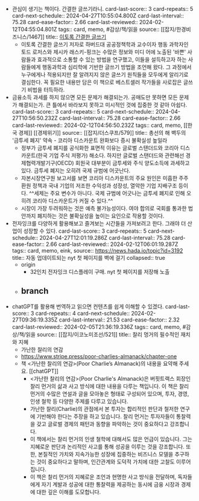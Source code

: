 - 관심이 생기는 책이다. 간결한 글쓰기라니.
  card-last-score:: 3
  card-repeats:: 5
  card-next-schedule:: 2024-04-27T10:55:04.800Z
  card-last-interval:: 75.28
  card-ease-factor:: 2.66
  card-last-reviewed:: 2024-02-12T04:55:04.801Z
  tags:: card, memo, #감상/책/읽을
  source:: [[잡지/한경비즈니스/1467]]
  title:: [이토록 간결한 글쓰기](https://search.shopping.naver.com/book/catalog/44753552629)
	- 이토록 간결한 글쓰기 저자로 하버드대 공공정책학과 교수이자 행동 과학자인 토드 로저스와 제시카 래스키-핑크는 수많은 정보와 미디 어에 노출된 '바쁜' 사람들과 효과적으로 소통할 수 있는 방법을 연구했고, 이들을 설득하고자 하는 사람들에게 행동과학과 심리학에 기반한 글쓰기 방법을 조언해 왔다. 그 과정에서 누구에게나 적용되지만 잘 알려지지 않은 글쓰기 원칙들을 모두에게 알리기로 결심한다. 꼭 필요한 내용만 담은 이 책으로 베스트셀러 작가들을 사로잡은 글쓰기 비법을 터득하라.
- 금융소득 과세를 하지 않으면 모든 문제가 해결되는가. 공매도만 못하면 모든 문제가 해결되는가. 큰 틀에서 바라보지 못하고 미시적인 것에 집중한 것 같아 아쉽다.
  card-last-score:: 3
  card-repeats:: 5
  card-next-schedule:: 2024-04-27T10:56:50.232Z
  card-last-interval:: 75.28
  card-ease-factor:: 2.66
  card-last-reviewed:: 2024-02-12T04:56:50.232Z
  tags:: card, memo, [[한국 경제]] [[경제위기]]
  source:: [[잡지/더스쿠프/579]]
  title:: 총선의 해 벽두의 '금투세 폐지' 약속 - 코리아 디스카운트 완화보다 증시 불확실성 높일라
	- 정부가 금투세 폐지를 공식화한 표면적 이유는 글로벌 스탠더드와 코리아 디스카운트(한국 기업 주식 저평가) 해소다. 하지만 글로벌 스탠더드와 관련해선 경제협력개발기구(OECD) 회원국 대부분이 금투세와 주식 양도소득에 과세하고 있다. 금투세 폐지는 오히려 국제 규범에 어긋난다.
	- 자본시장연구원 보고서를 보면 코리아 디스카운트의 주요 원인은 미흡한 주주 환원 정책과 국내 기업의 저조한 수익성과 성장성, 열악한 기업 지배구조 등이다. ^^세제는 주요 변수가 아니다. 국제 규범에 어긋나는 금투세 폐지로 인해 오히려 코리아 디스카운트가 커질 수 있다.^^
	- 시장이 가장 두려워하는 것은 예측 불가능성이다. 여야 합의로 국회를 통과한 법안까지 폐지하는 것은 불확실성을 높이는 요인으로 작용할 것이다.
- 전자잉크를 다양하게 활용해보고 즐겨보는 시간들을 가져보려고 한다. 그래야 더 산업이 성장할 수 있다. 
  card-last-score:: 3
  card-repeats:: 5
  card-next-schedule:: 2024-04-27T12:01:19.286Z
  card-last-interval:: 75.28
  card-ease-factor:: 2.66
  card-last-reviewed:: 2024-02-12T06:01:19.287Z
  tags:: card, memo, eink,
  source:: https://news.hada.io/topic?id=3192
  title:: 자동 업데이트되는 nyt 첫 페이지를 벽에 걸기
  collapsed:: true
	- origin
		- 32인치 전자잉크 디스플레이 구매. nyt 첫 페이지를 저장해 노출
	- branch
		-
- chatGPT를 활용해 번역하고 읽으면 컨텐츠를 쉽게 이해할 수 있겠다. 
  card-last-score:: 3
  card-repeats:: 4
  card-next-schedule:: 2024-02-27T09:36:19.335Z
  card-last-interval:: 21.53
  card-ease-factor:: 2.32
  card-last-reviewed:: 2024-02-05T21:36:19.336Z
  tags:: card, memo, #감상/책/읽을
  source:: [[잡지/이코노미조선/521]]
  title:: 찰리 멍거의 필수적인 재치와 지혜
	- 가난한 찰리의 연감
	- https://www.stripe.press/poor-charlies-almanack/chapter-one
	- 책 <가난한 찰리의 연감>(Poor Charlie’s Almanack)의 내용을 요약해 주세요. [[chatGPT]]
		- <가난한 찰리의 연감>(Poor Charlie's Almanack)은 버핏트랙스 회장인 찰리 먼거의 삶과 사고 방식에 대한 내용을 다루는 책입니다. 이 책은 찰리 먼거의 수많은 연설과 글을 모아놓은 형태로 구성되어 있으며, 투자, 경영, 인생 철학 등 다양한 주제를 다루고 있습니다.
		- 가난한 찰리(Charlie)의 관점에서 본 투자는 합리적인 판단과 철저한 연구에 기반해야 한다는 주장을 하고 있습니다. 찰리 먼거는 투자자들이 통찰력을 갖고 글로벌 경제의 패턴과 동향을 파악하는 것이 중요하다고 강조합니다.
		- 이 책에서는 찰리 먼거의 인생 철학에 대해서도 많은 언급이 있습니다. 그는 지혜로운 판단과 논리적인 사고를 통해 성공을 이루는 것을 강조합니다. 또한, 본질적인 가치와 지속가능한 성장에 집중하는 비즈니스 모델을 추구하는 것이 중요하다고 말하며, 인간관계와 도덕적 가치에 대한 고찰도 이루어집니다.
		- 이 책은 찰리 먼거의 지혜로운 조언과 현명한 사고 방식을 전달하며, 독자들에게 자기 계발과 성공에 대한 통찰력을 제공하는 동시에 금융 시장과 경제에 대한 깊은 이해를 도모합니다.